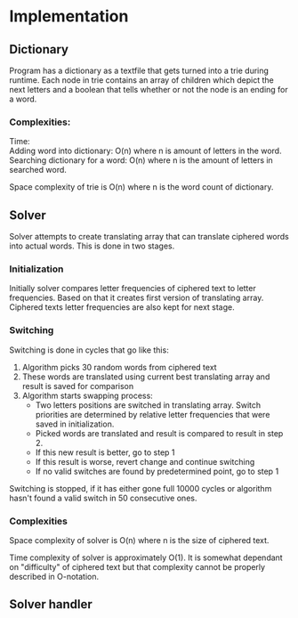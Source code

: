 # Implementation


## Dictionary
Program has a dictionary as a textfile that gets turned into a trie during runtime. Each node in trie contains an array of children which depict the next letters and a boolean that tells whether or not the node 
is an ending for a word.

### Complexities: 
Time:  
Adding word into dictionary: O(n) where n is amount of letters in the word.  
Searching dictionary for a word: O(n) where n is the amount of letters in searched word.


Space complexity of trie is O(n) where n is the word count of dictionary. 

## Solver
Solver attempts to create translating array that can translate ciphered words into actual words. This is done in two stages.

### Initialization
Initially solver compares letter frequencies of ciphered text to letter frequencies. Based on that it creates first version of translating array. Ciphered texts letter frequencies are also kept for next stage.

### Switching
Switching is done in cycles that go like this:
  1. Algorithm picks 30 random words from ciphered text
  2. These words are translated using current best translating array and result is saved for comparison
  3. Algorithm starts swapping process:
       - Two letters positions are switched in translating array. Switch priorities are determined by relative letter frequencies that were saved in initialization.
       - Picked words are translated and result is compared to result in step 2.
       - If this new result is better, go to step 1
       - If this result is worse, revert change and continue switching
       - If no valid switches are found by predetermined point, go to step 1
  
  Switching is stopped, if it has either gone full 10000 cycles or algorithm hasn't found a valid switch in 50 consecutive ones.
  
### Complexities
Space complexity of solver is O(n) where n is the size of ciphered text.

Time complexity of solver is approximately O(1). It is somewhat dependant on "difficulty" of ciphered text but that complexity cannot be properly described in O-notation.

## Solver handler


